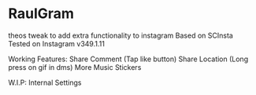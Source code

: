 # RaulGram
theos tweak to add extra functionality to instagram
Based on SCInsta
Tested on Instagram v349.1.11

Working Features:
Share Comment (Tap like button)
Share Location (Long press on gif in dms)
More Music Stickers

W.I.P:
Internal Settings